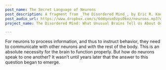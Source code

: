 ```yaml
---
post_name: The Secret Language of Neurons
post_description: A fragment from _The Disordered Mind_, by Eric R. Kandel
post_audio_url: https://www.dropbox.com/s/6ddqxsn0zps0koz/neurons.mp3?dl=1
project_name: The Disordered Mind: What Unusual Brains Tell Us About Ourselves

---
```


For neurons to process information, and thus to instruct behavior, they need to communicate with other neurons and with the rest of the body. This is an absolute necessity for the brain to function properly. But how do neurons speak to one another? It wasn’t until years later that the answer to this question began to emerge.